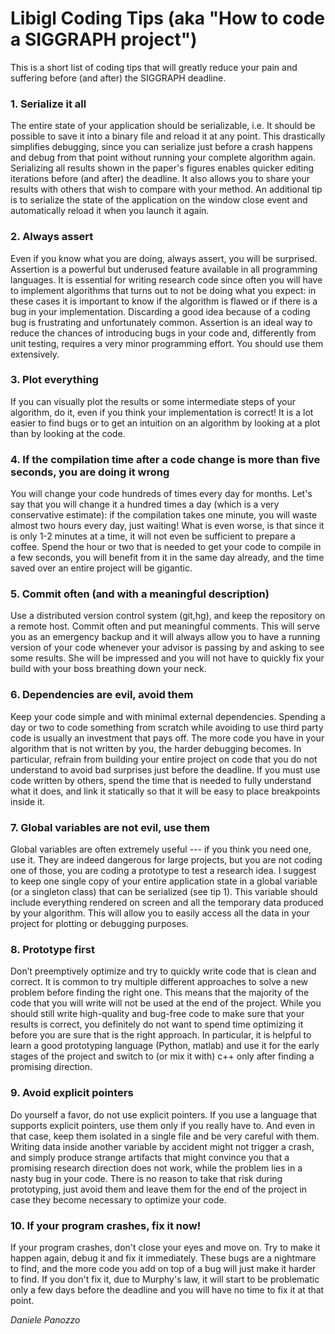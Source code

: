 # Libigl Coding Tips (aka "How to code a SIGGRAPH project")

This is a short list of coding tips that will greatly reduce your pain and suffering before (and after) the SIGGRAPH deadline.


### 1. Serialize it all

The entire state of your application should be serializable, i.e. It should be possible to save it into a binary file and reload it at any point. This drastically simplifies debugging, since you can serialize just before a crash happens and debug from that point without running your complete algorithm again. Serializing all results shown in the paper's figures enables quicker editing iterations before (and after) the deadline. It also allows you to share your results with others that wish to compare with your method. An additional tip is to serialize the state of the application on the window close event and automatically reload it when you launch it again.

### 2. Always assert

Even if you know what you are doing, always assert, you will be surprised. Assertion is a powerful but underused feature available in all programming languages. It is essential for writing research code since often you will have to implement algorithms that turns out to not be doing what you expect: in these cases it is important to know if the algorithm is flawed or if there is a bug in your implementation. Discarding a good idea  because of a coding bug is frustrating and unfortunately common. Assertion is an ideal way to reduce the chances of introducing bugs in your code and, differently from unit testing, requires a very minor programming effort. You should use them extensively.

### 3. Plot everything

If you can visually plot the results or some intermediate steps of your algorithm, do it, even if you think your implementation is correct! It is a lot easier to find bugs or to get an intuition on an algorithm by looking at a plot than by looking at the code.

### 4. If the compilation time after a code change is more than five seconds, you are doing it wrong

You will change your code hundreds of times every day for months. Let's say that you will change it a hundred times a day (which is a  very conservative estimate): if the compilation takes one minute, you will waste almost two hours every day, just waiting! What is even worse, is that since it is only 1-2 minutes at a time, it will not even be sufficient to prepare a coffee. Spend the hour or two that is needed to get your code to compile in a few seconds, you will benefit from it in the same day already, and the time saved over an entire project will be gigantic.

### 5. Commit often (and with a meaningful description)

Use a distributed version control system (git,hg), and keep the repository on a remote host. Commit often and put meaningful comments. This will serve you as an emergency backup and it will always allow you to have a running version of your code whenever your advisor is passing by and asking to see some results. She will be impressed and you will not have to quickly fix your build with your boss breathing down your neck.

### 6. Dependencies are evil, avoid them

Keep your code simple and with minimal external dependencies. Spending a day or two to code something from scratch while avoiding to use third party code is usually an investment that pays off. The more code you have in your algorithm that is not written by you, the harder debugging becomes. In particular, refrain from building your entire project on code that you do not understand to avoid bad surprises just before the deadline. If you must use code written by others, spend the time that is needed to fully understand what it does, and link it statically so that it will be easy to place breakpoints inside it.

### 7. Global variables are not evil, use them

Global variables are often extremely useful --- if you think you need one, use it. They are indeed dangerous for large projects, but you are not coding one of those, you are coding a prototype to test a research idea. I suggest to keep one single copy of your entire application state in a global variable (or a singleton class) that can be serialized (see tip 1). This variable should include everything rendered on screen and all the temporary data produced by your algorithm. This will allow you to easily access all the data in your project for plotting or debugging purposes.

### 8. Prototype first
Don’t preemptively optimize and try to quickly write code that is clean and correct. It is common to try multiple different approaches to solve a new problem before finding the right one. This means that the majority of the code that you will write will not be used at the end of the project. While you should still write high-quality and bug-free code to make sure that your results is correct, you definitely do not want to spend time optimizing it before you are sure that is the right approach. In particular, it is helpful to learn a good prototyping language (Python, matlab) and use it for the early stages of the project and switch to (or mix it with) c++ only after finding a promising direction.

### 9. Avoid explicit pointers
Do yourself a favor, do not use explicit pointers. If you use a language that supports explicit pointers, use them only if you really have to. And even in that case, keep them isolated in a single file and be very careful with them. Writing data inside another variable by accident might not trigger a crash, and simply produce strange artifacts that might convince you that a promising research direction does not work, while the problem lies in a nasty bug in your code. There is no reason to take that risk during prototyping, just avoid them and leave them for the end of the project in case they become necessary to optimize your code.

### 10. If your program crashes, fix it now!

If your program crashes, don't close your eyes and move on. Try to make it happen again, debug it and fix it immediately. These bugs are a nightmare to find, and the more code you add on top of a bug will just make it harder to find. If you don't fix it, due to Murphy's law, it will start to be problematic only a few days before the deadline and you will have no time to fix it at that point.

_Daniele Panozzo_
